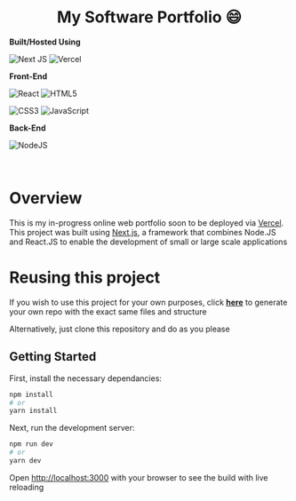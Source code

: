 <div align="center">

# My Software Portfolio 😄

</div>

**Built/Hosted Using**

![Next JS](https://img.shields.io/badge/Next-black?style=for-the-badge&logo=next.js&logoColor=white)
![Vercel](https://img.shields.io/badge/vercel-%23000000.svg?style=for-the-badge&logo=vercel&logoColor=white)

**Front-End**

![React](https://img.shields.io/badge/react-%2320232a.svg?style=for-the-badge&logo=react&logoColor=%2361DAFB)
![HTML5](https://img.shields.io/badge/html5-%23E34F26.svg?style=for-the-badge&logo=html5&logoColor=white)

![CSS3](https://img.shields.io/badge/css3-%231572B6.svg?style=for-the-badge&logo=css3&logoColor=white)
![JavaScript](https://img.shields.io/badge/javascript-%23323330.svg?style=for-the-badge&logo=javascript&logoColor=%23F7DF1E)

**Back-End**

![NodeJS](https://img.shields.io/badge/node.js-6DA55F?style=for-the-badge&logo=node.js&logoColor=white)

<br>

# Overview

This is my in-progress online web portfolio soon to be deployed via [Vercel](https://vercel.com/). This project was built using [Next.js](https://nextjs.org/), a framework that combines Node.JS and React.JS to enable the development of small or large scale applications

# Reusing this project

If you wish to use this project for your own purposes, click **[here](https://github.com/JamBot3000/WebPortfolio/generate)** to generate your own repo with the exact same files and structure

Alternatively, just clone this repository and do as you please

## Getting Started

First, install the necessary dependancies:

```bash
npm install
# or
yarn install
```

Next, run the development server:

```bash
npm run dev
# or
yarn dev
```

Open [http://localhost:3000](http://localhost:3000) with your browser to see the build with live reloading
